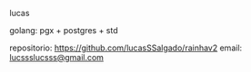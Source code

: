 lucas 

golang: pgx + postgres + std

repositorio: https://github.com/lucasSSalgado/rainhav2
email: lucssslucsss@gmail.com
